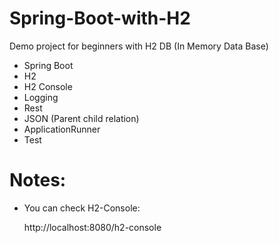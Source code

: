 # Spring-Boot-with-H2
Demo project for beginners with H2 DB (In Memory Data Base)

* Spring Boot
* H2 
* H2 Console
* Logging
* Rest
* JSON (Parent child relation)
* ApplicationRunner
* Test

# Notes:

* You can check H2-Console:
    
    http://localhost:8080/h2-console
    
    
